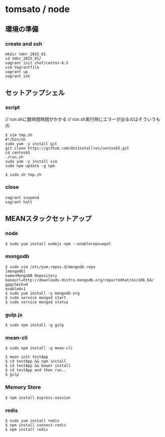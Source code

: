 # tomsato / node

## 環境の準備
### create and ssh
```
mkdir tmhr_2015_01
cd tmhr_2015_01/
vagrant init chef/centos-6.5
vim Vagrantfile
vagrant up
vagrant ssh
```

## セットアップシェル
### script
// run.shに数時間時間がかかる
// run.sh実行時にエラーが出るのはそういうもの
```
$ vim tmp.sh
#!/bin/sh
sudo yum -y install git
git clone https://github.com/dotinstallres/centos65.git
cd centos65
./run.sh
sudo yum -y install vim
sudo npm update -g npm

$ sudo sh tmp.sh
```

### close
```
vagrant suspend
vagrant halt
```

## MEANスタックセットアップ

### node
```
$ sudo yum install nodejs npm --enablerepo=epel
```

### mongodb
```
$ sudo vim /etc/yum.repos.d/mongodb.repo
[mongodb]
name=MongoDB Repository
baseurl=http://downloads-distro.mongodb.org/repo/redhat/os/x86_64/
gpgcheck=0
enabled=1
$ sudo yum install -y mongodb-org
$ sudo service mongod start
$ sudo service mongod status
```
### gulp.js
```
$ sudo npm install -g gulp
```

### mean-cli
```
$ sudo npm install -g mean-cli

$ mean init testApp
$ cd testApp && npm install
$ cd testApp && bower install
$ cd testApp and then run..
$ gulp
```

### Memory Store
```
$ npm install express-session
```

### redis
```
$ sudo yum install redis
$ npm install connect-redis
$ npm install redis
```

